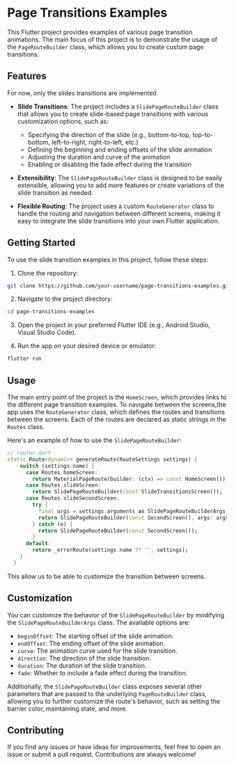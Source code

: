 # Page Transitions Examples

This Flutter project provides examples of various page transition animations.
The main focus of this project is to demonstrate the usage of the `PageRouteBuilder` class, which allows you to create custom page transitions.

## Features

For now, only the slides transitions are implemented.

- **Slide Transitions**: The project includes a `SlidePageRouteBuilder` class that allows you to create slide-based page transitions with various customization options, such as:

  - Specifying the direction of the slide (e.g., bottom-to-top, top-to-bottom, left-to-right, right-to-left, etc.)
  - Defining the beginning and ending offsets of the slide animation
  - Adjusting the duration and curve of the animation
  - Enabling or disabling the fade effect during the transition

- **Extensibility**: The `SlidePageRouteBuilder` class is designed to be easily extensible, allowing you to add more features or create variations of the slide transition as needed.

- **Flexible Routing**: The project uses a custom `RouteGenerator` class to handle the routing and navigation between different screens, making it easy to integrate the slide transitions into your own Flutter application.

## Getting Started

To use the slide transition examples in this project, follow these steps:

1. Clone the repository:

```bash
git clone https://github.com/your-username/page-transitions-examples.git
```

2. Navigate to the project directory:

```bash
cd page-transitions-examples
```

3. Open the project in your preferred Flutter IDE (e.g., Android Studio, Visual Studio Code).

4. Run the app on your desired device or emulator:

```bash
flutter run
```

## Usage

The main entry point of the project is the `HomeScreen`, which provides links to the different page transition examples.
To navigate between the screens,the app uses the `RouteGenerator` class, which defines the routes and transitions between the screens.
Each of the routes are declared as static strings in the `Routes` class.

Here's an example of how to use the `SlidePageRouteBuilder`:

```dart
// router.dart
static Route<dynamic> generateRoute(RouteSettings settings) {
    switch (settings.name) {
      case Routes.homeScreen:
        return MaterialPageRoute(builder: (ctx) => const HomeScreen());
      case Routes.slideScreen:
        return SlidePageRouteBuilder(const SlideTransitionsScreen());
      case Routes.slideSecondScreen:
        try {
          final args = settings.arguments as SlidePageRouteBuilderArgs;
          return SlidePageRouteBuilder(const SecondScreen(), args: args);
        } catch (e) {
          return SlidePageRouteBuilder(const SecondScreen());
        }
      default:
        return _errorRoute(settings.name ?? '', settings);
    }
  }
```

This allow us to be able to customize the transition between screens.

## Customization

You can customize the behavior of the `SlidePageRouteBuilder` by modifying the `SlidePageRouteBuilderArgs` class. The available options are:

- `beginOffset`: The starting offset of the slide animation.
- `endOffset`: The ending offset of the slide animation.
- `curve`: The animation curve used for the slide transition.
- `direction`: The direction of the slide transition.
- `duration`: The duration of the slide transition.
- `fade`: Whether to include a fade effect during the transition.

Additionally, the `SlidePageRouteBuilder` class exposes several other parameters that are passed to the underlying `PageRouteBuilder` class,
allowing you to further customize the route's behavior, such as setting the barrier color, maintaining state, and more.

## Contributing

If you find any issues or have ideas for improvements, feel free to open an issue or submit a pull request. Contributions are always welcome!
